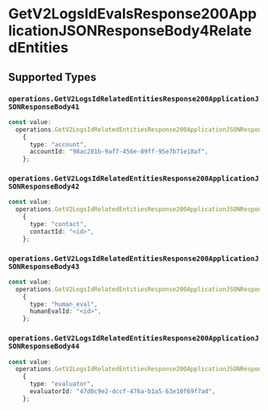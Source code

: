 # GetV2LogsIdEvalsResponse200ApplicationJSONResponseBody4RelatedEntities


## Supported Types

### `operations.GetV2LogsIdRelatedEntitiesResponse200ApplicationJSONResponseBody41`

```typescript
const value:
  operations.GetV2LogsIdRelatedEntitiesResponse200ApplicationJSONResponseBody41 =
    {
      type: "account",
      accountId: "98ac281b-9af7-456e-89ff-95e7b71e18af",
    };
```

### `operations.GetV2LogsIdRelatedEntitiesResponse200ApplicationJSONResponseBody42`

```typescript
const value:
  operations.GetV2LogsIdRelatedEntitiesResponse200ApplicationJSONResponseBody42 =
    {
      type: "contact",
      contactId: "<id>",
    };
```

### `operations.GetV2LogsIdRelatedEntitiesResponse200ApplicationJSONResponseBody43`

```typescript
const value:
  operations.GetV2LogsIdRelatedEntitiesResponse200ApplicationJSONResponseBody43 =
    {
      type: "human_eval",
      humanEvalId: "<id>",
    };
```

### `operations.GetV2LogsIdRelatedEntitiesResponse200ApplicationJSONResponseBody44`

```typescript
const value:
  operations.GetV2LogsIdRelatedEntitiesResponse200ApplicationJSONResponseBody44 =
    {
      type: "evaluator",
      evaluatorId: "47d0c9e2-dccf-476a-b1a5-63e10f69f7ad",
    };
```


